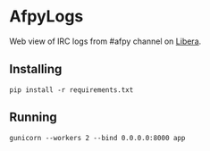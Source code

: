 # AfpyLogs

Web view of IRC logs from #afpy channel on [Libera](https://libera.chat/).


## Installing

    pip install -r requirements.txt


## Running

    gunicorn --workers 2 --bind 0.0.0.0:8000 app

